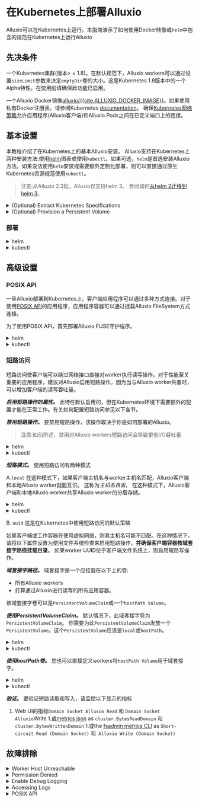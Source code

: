 # 在Kubernetes上部署Alluxio

Alluxio可以在Kubernetes上运行。本指南演示了如何使用Docker映像或`helm`中包含的规范在Kubernetes上运行Alluxio

## 先决条件

一个Kubernetes集群(版本> = 1.8)。在默认规范下，Alluxio workers可以通过设置`sizeLimit`参数来决定`emptyDir`卷的大小。这是Kubernetes 1.8版本中的一个Alpha特性。在使用前请确保此功能已启用。

一个Alluxio Docker镜像[alluxio/{{site.ALLUXIO_DOCKER_IMAGE}}](https://hub.docker.com/r/alluxio/{{site.ALLUXIO_DOCKER_IMAGE}}/)。如果使用私有Docker注册表，请参阅Kubernetes [documentation](https://kubernetes.io/docs/tasks/configure-pod-container/pull-image-private-registry/)。
确保[Kubernetes网络策略](https://kubernetes.io/docs/concepts/services-networking/network-policies/)允许应用程序(Alluxio客户端)和Alluxio Pods之间在已定义端口上的连接。

## 基本设置

本教程介绍了在Kubernetes上的基本Alluxio安装。 Alluxio支持在Kubernetes上两种安装方法:使用[helm](https://helm.sh/docs/)图表或使用`kubectl`。如果可选，`helm`是首选安装Alluxio方法。如果没法使用`helm`安装或需要额外定制化部署，则可以直接通过原生Kubernetes资源规范使用`kubectl`。

>注意:从Alluxio 2.3起，Alluxio仅支持helm 3。
>参阅如何[从helm 2迁移到helm 3](https://helm.sh/docs/topics/v2_v3_migration/)。

<details><summary>(Optional) Extract Kubernetes Specifications</summary>

如果使用私有`helm` 仓库或使用原生Kubernetes规范，从Docker镜像中提取部署Alluxio所需的Kubernetes规范。

```console
$ id=$(docker create alluxio/{{site.ALLUXIO_DOCKER_IMAGE}}:{{site.ALLUXIO_VERSION_STRING}})
$ docker cp $id:/opt/alluxio/integration/kubernetes/ - > kubernetes.tar
$ docker rm -v $id 1>/dev/null
$ tar -xvf kubernetes.tar
$ cd kubernetes
```

</details>
<details><summary>(Optional) Provision a Persistent Volume</summary>

注意:[嵌入式日志](../operation/Journal.md#日志)
需要为每个要发放的 master Pod设置一个持久卷，这是Alluxio运行在kubernetes上的首选HA机制。一旦创建了该卷，即使master进程重启不会影响持久卷的内容。

当使用[UFS日志](../operation/Journal.md#日志)时，Alluxio master也可以配置为使用[持久卷](https://kubernetes.io/docs/concepts/storage/persistent-volumes/)
来存储日志。如果你在用UFS日志并使用外部日志存储位置(例如HDFS)，可以跳过此节所余部分。

有多种创建持久卷的方法。
下面是一个用`hostPath`来定义的示例: 

```yaml
# Name the file alluxio-master-journal-pv.yaml
kind: PersistentVolume
apiVersion: v1
metadata:
  name: alluxio-journal-0
  labels:
    type: local
spec:
  storageClassName: standard
  capacity:
    storage: 1Gi
  accessModes:
    - ReadWriteOnce
  hostPath:
    path: /tmp/alluxio-journal-0
```


>注意:默认每个日志卷应至少1GI，因为每个alluxio master Pod将有一个请求1Gi存储的PersistentVolumeClaim。后面部分会介绍如何设置日志大小。

然后使用`kubectl`来创建持久卷:

```console
$ kubectl create -f alluxio-master-journal-pv.yaml
```


还有其他方法来创建持久卷如[文档](https://kubernetes.io/docs/concepts/storage/persistent-volumes/)

</details>

### 部署

<details><summary>helm</summary>

#### 前提条件

A.安装Helm

你应该已经安装了helm 3.X。
可以按照[此处](https://helm.sh/docs/intro/install/)中的说明安装helm。

B.必须有包括Alluxio helm chart的helm repro

```console
$ helm repo add alluxio-charts https://alluxio-charts.storage.googleapis.com/openSource/{{site.ALLUXIO_VERSION_STRING}}
```
 
#### 配置

一旦helm repository可用，就可以准备Alluxio配置。
最小配置必须包含底层存储地址:

```properties
properties:
  alluxio.master.mount.table.root.ufs: "<under_storage_address>"
```

 >注意:必须修改底层文件系统地址。任何凭证都必须修改。

要查看完整的支持属性列表，请运行`helm inspect`命令

```console
$ helm inspect values alluxio-charts/alluxio
```

本节的剩余部分通过例子描述各种配置选项。

<details><summary>Example: Amazon S3 as the under store</summary>

To [mount S3](../ufs/S3.md#根挂载)
在Alluxio根名称空间以key-value pair方式指定所有必须属性。

```properties
properties:
  alluxio.master.mount.table.root.ufs: "s3a://<bucket>"
  alluxio.master.mount.table.root.option.s3a.accessKeyId: "<accessKey>"
  alluxio.master.mount.table.root.option.s3a.secretKey: "<secretKey>"
```

</details>
<details><summary>Example: Single Master and Journal in a Persistent Volume</summary>

 The following configures [UFS Journal](../operation/Journal.md#日志) 将一个持久卷本地挂载在master Pod的位置 `/journal`。

```properties
master:
  count: 1 # For multiMaster mode increase this to >1

journal:
  type: "UFS"
  ufsType: "local"
  folder: "/journal"
  size: 1Gi
  # volumeType controls the type of journal volume.
  # It can be "persistentVolumeClaim" or "emptyDir"
  volumeType: persistentVolumeClaim
  # Attributes to use when the journal is persistentVolumeClaim
  storageClass: "standard"
  accessModes:
    - ReadWriteOnce
```

</details>
<details><summary>Example: 下方举例说明如何将一个持久卷挂载在本地master pod</summary>

'/journal'位置来配置 [UFS Journal](../operation/Journal.md#日志)
 将一个`emptyDir` 卷本地挂载在master Pod的位置`/journal` 


```properties
master:
  count: 1 # For multiMaster mode increase this to >1

journal:
  type: "UFS"
  ufsType: "local"
  folder: "/journal"
  size: 1Gi
  # volumeType controls the type of journal volume.
  # It can be "persistentVolumeClaim" or "emptyDir"
  volumeType: emptyDir
  # Attributes to use when the journal is emptyDir
  medium: ""
```


>注意:`emptyDir`卷的寿命与Pod寿命相同。
 它不是持久性存储。
当Pod重新启动或被重新调度时，Alluxio日志将丢失。请仅在实验用例中使用。检查[emptyDir](https://kubernetes.io/docs/concepts/storage/volumes/#emptydir)了解更详细信息。

</details>
<details><summary>Example: HDFS as Journal</summary>

首先为HDFS客户端所需的任何配置创建secrets。它们将挂载在`/secrets`下。

```console
$ kubectl create secret generic alluxio-hdfs-config --from-file=${HADOOP_CONF_DIR}/core-site.xml --from-file=${HADOOP_CONF_DIR}/hdfs-site.xml
```
 
```properties
journal:
  type: "UFS"
  ufsType: "HDFS"
  folder: "hdfs://{$hostname}:{$hostport}/journal"
 
properties:
  alluxio.master.mount.table.root.ufs: "hdfs://<ns>"
  alluxio.master.journal.ufs.option.alluxio.underfs.hdfs.configuration: "/secrets/hdfsConfig/core-site.xml:/secrets/hdfsConfig/hdfs-site.xml"
 
secrets:
  master:
    alluxio-hdfs-config: hdfsConfig
  worker:
    alluxio-hdfs-config: hdfsConfig
```

</details>
<details><summary>Example: Multi-master with Embedded Journal in Persistent Volumes</summary>

 ```properties
master:
  count: 3

journal:
  type: "EMBEDDED"
  folder: "/journal"
  # volumeType controls the type of journal volume.
  # It can be "persistentVolumeClaim" or "emptyDir"
  volumeType: persistentVolumeClaim
  size: 1Gi
  # Attributes to use when the journal is persistentVolumeClaim
  storageClass: "standard"
  accessModes:
    - ReadWriteOnce
```

</details>
<details><summary>Example: Multi-master with Embedded Journal in emptyDir Volumes</summary>

```properties
master:
  count: 3
  
journal:
  type: "UFS"
  ufsType: "local"
  folder: "/journal"
  size: 1Gi
  # volumeType controls the type of journal volume.
  # It can be "persistentVolumeClaim" or "emptyDir"
  volumeType: emptyDir
  # Attributes to use when the journal is emptyDir
  medium: ""
```


>注意:`emptyDir`卷的寿命与Pod寿命相同。 它不是持久性存储。当Pod重新启动或被重新调度时，Alluxio日志将丢失。请仅在实验用例中使用。检查[emptyDir](https://kubernetes.io/docs/concepts/storage/volumes/#emptydir)了解更详细信息。

</details>
<details><summary>Example: HDFS as the under store</summary>

首先为HDFS客户端所需的任何配置创建secrets。它们将挂载在`/secrets`下。

```console
$ kubectl create secret generic alluxio-hdfs-config --from-file=${HADOOP_CONF_DIR}/core-site.xml --from-file=${HADOOP_CONF_DIR}/hdfs-site.xml
```

```properties
properties:
  alluxio.master.mount.table.root.ufs: "hdfs://<ns>"
  alluxio.master.mount.table.root.option.alluxio.underfs.hdfs.configuration: "/secrets/hdfsConfig/core-site.xml:/secrets/hdfsConfig/hdfs-site.xml"
secrets:
  master:
    alluxio-hdfs-config: hdfsConfig
  worker:
    alluxio-hdfs-config: hdfsConfig
```

</details>
<details><summary>Example: Off-heap Metastore Management in Persistent Volumes</summary>

以下配置为每个Alluxio master Pod创建一个`PersistentVolumeClaim`，并将Pod
配置为使用该卷作为一个on-disk基于RocksDB的metastore。

```properties
properties:
  alluxio.master.metastore: ROCKS
  alluxio.master.metastore.dir: /metastore

metastore:
  volumeType: persistentVolumeClaim # Options: "persistentVolumeClaim" or "emptyDir"
  size: 1Gi
  mountPath: /metastore
  # Attributes to use when the metastore is persistentVolumeClaim
  storageClass: "standard"
  accessModes:
   - ReadWriteOnce
```

</details>
<details><summary>Example: Off-heap Metastore Management in `emptyDir` Volumes</summary>

以下配置为每个Alluxio master Pod创建一个`emptyDir`卷，并将Pod配置为使用该卷作为一个on-disk基于RocksDB的metastore。

```properties
properties:
  alluxio.master.metastore: ROCKS
  alluxio.master.metastore.dir: /metastore

metastore:
  volumeType: emptyDir # Options: "persistentVolumeClaim" or "emptyDir"
  size: 1Gi
  mountPath: /metastore
  # Attributes to use when the metastore is emptyDir
  medium: ""
```

>注意:`emptyDir`卷的寿命与Pod寿命相同。 
它不是持久性存储。
当Pod重新启动或被重新调度时，Alluxio日志将丢失。请仅在实验用例中使用。检查[emptyDir](https://kubernetes.io/docs/concepts/storage/volumes/#emptydir)了解更详细信息)。

</details>
<details><summary>Example: Multiple Secrets</summary>

 可以将多个secrets同时挂载到master和workerPods。每个Pod区域的格式为`<secretName>:<mountPath>`

```properties
secrets:
  master:
    alluxio-hdfs-config: hdfsConfig
    alluxio-ceph-config: cephConfig
  worker:
    alluxio-hdfs-config: hdfsConfig
    alluxio-ceph-config: cephConfig
```


</details>
<details><summary>Examples: Alluxio Storage Management</summary>

Alluxio在worker Pods上管理本地存储，包括内存。[Multiple-Tier Storage](../core-services/Caching.md#分层存储管理) 可以使用以下参考配置来设置。

支持的3 种卷类型 `type`:[hostPath](https://kubernetes.io/docs/concepts/storage/volumes/#hostpath)，[emptyDir](https://kubernetes.io/docs/concepts/storage/volumes/＃emptydir) 
 和[persistentVolumeClaim](https://kubernetes.io/docs/concepts/storage/volumes/#persistentvolumeclaim)。

**仅内存级**

```properties
tieredstore:
  levels:
  - level: 0
    mediumtype: MEM
    path: /dev/shm
    type: emptyDir
    high: 0.95
    low: 0.7
```

**内存和SSD存储多级**

```properties
tieredstore:
  levels:
  - level: 0
    mediumtype: MEM
    path: /dev/shm
    type: hostPath
    high: 0.95
    low: 0.7
  - level: 1
    mediumtype: SSD
    path: /ssd-disk
    type: hostPath
    high: 0.95
    low: 0.7
```


> 注意:如果在运行时创建了一个`hostPath`文件或目录，只有`root`用户能用。`hostPath`卷没有资源大小限制。你可以使用`root`权限运行Alluxio容器，或者确保存在具有UID和GID 1000 的`alluxio`用户名用户可以进行访问的本地路径。可以在[此处](https://kubernetes.io/docs/concepts/storage/volumes/#hostpath)找到更多详细信息。

**内存和SSD存储 多级存储使用PVC**

你还可以每层使用PVC并发放[PersistentVolume](https://kubernetes.io/docs/concepts/storage/persistent-volumes/)。对于worker分层存储，使用`hostPath`或`local`卷，以便worker可以在本地读写，以实现最佳性能。
 
```properties
tieredstore:
  levels:
  - level: 0
    mediumtype: MEM
    path: /dev/shm
    type: persistentVolumeClaim
    name: alluxio-mem
    quota: 1G
    high: 0.95
    low: 0.7
  - level: 1
    mediumtype: SSD
    path: /ssd-disk
    type: persistentVolumeClaim
    name: alluxio-ssd
    quota: 10G
    high: 0.95
    low: 0.7
```
>注意:每一层有一个PVC。 当PVC绑定到类型为`hostPath`或` local`的PV时，每个 worker Pod都将使用Node上的本地路径。`本地`卷需要`nodeAffinity`，并且使用此卷的Pod只能在`nodeAffinity`卷规则中指定的节点上运行。可以在[此处](https://kubernetes.io/docs/concepts/storage/volumes/#local)中找到更多详细信息。

**内存和SSD存储 单级存储**

可以在同一层上拥有多个卷。此配置将为每个卷创建一个`persistentVolumeClaim`。

```properties
tieredstore:
  levels:
  - level: 0
    mediumtype: MEM,SSD
    path: /dev/shm,/alluxio-ssd
    type: persistentVolumeClaim
    name: alluxio-mem,alluxio-ssd
    quota: 1GB,10GB
    high: 0.95
    low: 0.7
```
</details>


#### 安装

一旦完成名为'config.yaml`的文件，运行如下命令安装:

```console
$ helm install alluxio -f config.yaml alluxio-charts/alluxio
```
#### 卸载

运行如下命令卸载Alluxio:

```console
$ helm delete alluxio
```

#### 格式化日志

StatefulSet中的master Pods在启动是使用`initContainer`来格式化日志。`initContainer`由`journal.format.runFormat = true`设置打开。 默认情况下，master启动时日志没有格式化。

可以使用升级现有的helm部署来触发日志格式化
`journal.format.runFormat = true`。

```console
# Use the same config.yaml and switch on journal formatting
$ helm upgrade alluxio -f config.yaml --set journal.format.runFormat=true alluxio-charts/alluxio
```
> 注:'helm upgrade`将重新创建 master Pods。

或者，可以在部署时触发日志格式化。
```console
$ helm install alluxio -f config.yaml --set journal.format.runFormat=true alluxio-charts/alluxio
```

</details>

<details><summary>kubectl</summary>

#### 选择YAML模板样例

规范目录下的子目录包含一组常见部署方案的YAML模板:
*singleMaster-localJournal*, *singleMaster-hdfsJournal* and *multiMaster-embeddedJournal*.

>*singleMaster *意味者模板会产生一个 Alluxio master进程, *multiMaster*意味者 三个. *embedded*和*ufs*是两个[journal modes](../operation/Journal.md) Alluxio 支持.

-*singleMaster-localJournal *目录为你提供必要的Kubernetes ConfigMap，1个Alluxio master进程和一组Alluxio workers。Alluxio master将日志写入`volumeClaimTemplates`请求的日志卷中。
-*multiMaster-EmbeddedJournal*目录为你提供Kubernetes ConfigMap，3个Alluxio masters和
一组Alluxio workers。每个Alluxio master将日志写入由volumeClaimTemplates请求的自己的日志卷中。
-*singleMaster-hdfsJournal*目录为你提供Kubernetes ConfigMap，1个Aluxio master以及一
组workers。日志位于共享的UFS路径。在此模板中，我们将用HDFS作为UFS。

#### 配置

一旦部署选项确定，从相应子目录复制模板

```console
$ cp alluxio-configmap.yaml.template alluxio-configmap.yaml
```

按需要修改或添加任何配置属性。必须修改Alluxi底层文件系统地址。
任何凭证都必须修改。
添加到`ALLUXIO_JAVA_OPTS`:

```properties
-Dalluxio.master.mount.table.root.ufs=<under_storage_address>
```

注:
-用适当的URI替换`<under_storage_address>`，例如s3://my-bucket。如果使用要求凭据的底层存储不足，请确保也指定所需凭据。
-通过主机网络运行Alluxio时，分配给Alluxio服务的端口不得被预先占用。

创建一个ConfigMap。
```console
$ kubectl create -f alluxio-configmap.yaml
```

#### 安装

***准备规范。***基于模板准备Alluxio部署规范。修改任何所需参数，例如Docker镜像的位置以及Pod的CPU和内存要求。

为master(s)，创建`Service`和`StatefulSet`:

```console
$ mv master/alluxio-master-service.yaml.template master/alluxio-master-service.yaml
$ mv master/alluxio-master-statefulset.yaml.template master/alluxio-master-statefulset.yaml
```

>注意:如果需要，`alluxio-master-statefulset.yaml`用`volumeClaimTemplates`为每个master定义日志卷.

为workers，创建`DaemonSet`:

```console
$ mv worker/alluxio-worker-daemonset.yaml.template worker/alluxio-worker-daemonset.yaml
```
注意:确保该Kubernetes规范版本与所使用Alluxio Docker镜像版本是一致的。

<details><summary>(Optional) Remote Storage Access</summary>

当Alluxio要连接到所部署在的Kubernetes集群之外存储主机时，可能还需要执行额外步骤。本节以下部分将说明如何配置可访问但不受Kubernetes管理的远程HDFS连接。

**步骤1:为HDFS连接添加`hostAliases`。**Kubernetes Pods无法识别不由Kubernetes管理的网络主机名(因为不是一个Kubernetes Service)，除非已经通过hostAliases定义好。
[hostAliases](https://kubernetes.io/docs/concepts/services-networking/add-entries-to-pod-etc-hosts-with-host-aliases/#adding-additional-entries-with-hostaliases)。

例如，如果你的HDFS服务可以通过`hdfs://<namenode>:9000`访问，其中`<namenode>`是
主机名，则需要在`spec`中为所有Alluxio Pod添加`hostAliases`来建立从主机名到IP地址的映射。

```yaml
spec:
  hostAliases:
  - ip: "<namenode_ip>"
    hostnames:
    - "<namenode>"
```

`alluxio-master-statefulset.yaml.template`和`alluxio-worker-daemonset.yaml.template`模板中StatefulSet或DaemonSet类型下,应该按如下所示将`hostAliases`部分添加到`spec.template.spec`的每个部分中。

```yaml
kind: StatefulSet
metadata:
  name: alluxio-master
spec:
  ...
  serviceName: "alluxio-master"
  replicas: 1
  template:
    metadata:
      labels:
        app: alluxio-master
    spec:
      hostAliases:
      - ip: "ip for hdfs-host"
        hostnames:
        - "hdfs-host"
```
**步骤2:为HDFS配置文件创建Kubernetes Secret。**运行以下命令为HDFS客户端配置创建Kubernetes Secret。

```console
kubectl create secret generic alluxio-hdfs-config --from-file=${HADOOP_CONF_DIR}/core-site.xml --from-file=${HADOOP_CONF_DIR}/hdfs-site.xml
```
 
这两个配置文件在`alluxio-master-statefulset.yaml`和`alluxio-worker-daemonset.yaml`中会引用到。Alluxio进程需要HDFS配置文件才能连接，这些文件在容器中的位置由属性`alluxio.underfs.hdfs.configuration`控制。

**步骤3:修改`alluxio-configmap.yaml.template`。现在Pods已经知道如何连接到HDFS服务，下面更新`alluxio.master.journal.folder`和`alluxio.master.mount.table .root.ufs`并指向要连接的目标HDFS服务。
</details>

一旦完成所有先决条件和配置，就可以部署部署Alluxio了。

```console
$ kubectl create -f ./master/
$ kubectl create -f ./worker/
```
#### 卸载

卸载Alluxio如下

```console
$ kubectl delete -f ./worker/
$ kubectl delete -f ./master/
$ kubectl delete configmap alluxio-config
```

>注意:这将删除`./master/`和`./worker/`下的所有资源。 如果在这些目录下由持久卷或其他重要资源请注意不要不小心一并删除。  

#### 格式化日志

您可以手动添加一个`initContainer`以便在Pod创建时格式化日志。`initContainer`将在创建Pod时运行`alluxio formatJournal`并格式化日志。
```yaml
- name: journal-format
  image: alluxio/{{site.ALLUXIO_DOCKER_IMAGE}}:{{site.ALLUXIO_VERSION_STRING}}
  imagePullPolicy: IfNotPresent
  securityContext:
    runAsUser: 1000
  command: ["alluxio","formatJournal"]
  volumeMounts:
    - name: alluxio-journal
      mountPath: /journal
```
> 注:从Alluxio V2.1及更高版本，默认Alluxio Docker容器除了Fuse以外将以非root 具有UID 1000和GID 1000 的用户`alluxio` 身份运行。 确保Alluxio master Pod运行和日志格式化都是以同一用户身份进行的。 

#### 升级

本节将介绍如何使用`kubectl`升级Kubernetes集群中的Alluxio。

<details><summary>Upgrading Alluxio</summary>

**步骤1:升级docker镜像版本标签**

每个Alluxio版本发布都会有相对应的docker镜像发布在
[dockerhub](https://hub.docker.com/r/alluxio/{{site.ALLUXIO_DOCKER_IMAGE}})。

你应该更新所有Alluxio容器的`image`字段使用目标版本标签。标签`latest`将指向最新的稳定版本。

例如，如果要将Alluxio升级到最新的稳定版本，按如下更新容器:

```yaml
containers:
- name: alluxio-master
  image: alluxio/{{site.ALLUXIO_DOCKER_IMAGE}}:latest
  imagePullPolicy: IfNotPresent
  ...
- name: alluxio-job-master
  image: alluxio/{{site.ALLUXIO_DOCKER_IMAGE}}:latest
  imagePullPolicy: IfNotPresent
  ...
```

**第2步:停止运行Alluxio master和worker Pods**

通过删除其DaemonSet进行来终止所有正在运行的Alluxio worker Pods。

```console
$ kubectl delete daemonset -l app=alluxio
```
然后通过终止每个StatefulSet和每个标签为`app=alluxio`的服务来终止所有正在运行的Alluxio master

```console
$ kubectl delete service -l app=alluxio
$ kubectl delete statefulset -l app=alluxio
```
确保在进行下一步之前所有Pods都已经终止。

**步骤3:如有必要，格式化日志和Alluxio存储**

看下Alluxio升级之指南关于是否要格式化Alluxio master日志。如果不需要格式化，则可以跳过本节的剩余部分直接跳到重新启动所有Alluxio master和worker Pod部分。

您可以按照[formatting journal with kubectl](#格式化日志-1)
来格式化Alluxio日志。 

如果你在使用[分层存储](../core-services/Caching.md#分层存储管理)来运行Alluxio workers，并且已为Alluxio配置了持久卷，则也要清除存储。您应该删除现有并重新创建新持久卷。

一旦完成格式化所有日志和Alluxio存储后，就可以重新启动Alluxio master和worker Pods了。

**步骤4:重新启动Alluxio master和worker Pods**

现在Alluxio masters and worker容器都升级到所要的版本。可以重新启动运行了。

从YAML文件中重新启动Alluxio master and worker Pods。
 
```console
$ kubectl create -f ./master/
$ kubectl create -f ./worker/
```

**第5步:验证Alluxio master and worker Pods已经重新启动运行**

你应该确认Alluxio Pods已经重新启动并在运行状态。

```console
# You should see all Alluxio master and worker Pods
$ kubectl get pods
```

你可以根据以下文档做更全面的确认 [Verify Alluxio](../deploy/Running-Alluxio-Locally.md#验证alluxio是否运行).

### 访问Web UI

可以使用端口转发从kubernetes集群外部访问Alluxio UI。

```console
$ kubectl port-forward alluxio-master-$i 19999:19999
```

注意:第一个master Pod `i = 0`。当运行多个masters时，转发每个主机的端口。仅首席maste为Web UI提供服务。

###验证

一旦准备就绪，就可以从master Pod访问Alluxio CLI并运行基本的I/O测试。

```console
$ kubectl exec -ti alluxio-master-0 /bin/bash
```
从master Pod，执行以下命令

```console
$ alluxio runTests
```

(可选)如果Alluxio master使用持久卷，则卷的状态应更改为`CLAIMED`，卷声明的状态应为 `BOUNDED`。你可以验证其状态如下

```console
$ kubectl get pv
$ kubectl get pvc
```
</details>

</details>

## 高级设置

### POSIX API

一旦Alluxio部署到Kubernetes上，客户端应用程序可以通过多种方式连接。对于使用[POSIX API](../api/POSIX-API.md)的应用程序，应用程序容器可以通过挂载Alluxio FileSystem方式连接。

为了使用POSIX API，首先部署Alluxio FUSE守护程序。

<details><summary>helm</summary>

通过配置以下属性来部署FUSE守护程序:

```properties
fuse:
  enabled: true
  clientEnabled: true
```

默认情况下，装载路径是`/mnt/alluxio-fuse`。如果想修改FUSE装载路径，请更新以下属性

```properties
fuse:
  enabled: true
  clientEnabled: true
  mountPath: /mnt/alluxio-fuse
```

然后按照以下步骤用helm安装Alluxio[此处](#部署)。

如果已经通过helm部署了Alluxio，现在想启用FUSE，则可以使用`helm upgrade`来添加FUSE守护程序。

```console
$ helm upgrade alluxio -f config.yaml --set fuse.enabled=true --set fuse.clientEnabled=true alluxio-charts/alluxio
```
</details>
<details><summary>kubectl</summary>


```console
$ cp alluxio-fuse.yaml.template alluxio-fuse.yaml
$ kubectl create -f alluxio-fuse.yaml
```
注:
运行Alluxio FUSE守护程序容器必须有`SYS_ADMIN`能力和`securityContext.privileged = TRUE`。需要Alluxio访问权限的应用程序容器不需要此特权。
需要基于`ubuntu`而不是`alpine`的Docker镜像来运行FUSE守护程序。
[alluxio/{{site.ALLUXIO_DOCKER_IMAGE}}-fuse](https://hub.docker.com/r/alluxio/{{site.ALLUXIO_DOCKER_IMAGE}}-fuse/)应用程序容器可以在任何Docker镜像上运行。

验证一个容器可以不需要任何定制二进制代码或能力使用`hostPath`挂载到路径`/alluxio-fuse`的方式简单地挂载Alluxio FileSystem:

```console
$ cp alluxio-fuse-client.yaml.template alluxio-fuse-client.yaml
$ kubectl create -f alluxio-fuse-client.yaml
```
如果使用模板，Alluxio会挂载到`/alluxio-fuse`，可以通过POSIX的API进行跨多个容器访问。

</details>

### 短路访问

短路访问使客户端可以绕过网络接口直接对worker执行读写操作。对于性能至关重要的应用程序，建议对Alluxio启用短路操作，因为当与Alluxio worker共置时，可以增加客户端的读写吞吐量。

***启用短路操作的属性。*** 
此特性默认启用的，但在Kubernetes环境下需要额外的配置才能在正常工作。有关如何配置短路访问参见以下各节。

***禁用短路操作。*** 
要禁用短路操作，该操作取决于你是如何部署的Alluxio。

>注意:如前所述，禁用对Alluxio workers短路访问会导致更低I/O吞吐量


<details><summary>helm</summary>



你可以通过设置以下属性来禁用短路:

```properties
shortCircuit:
  enabled: false
```

</details>
<details><summary>kubectl</summary>


您应该在`ALLUXIO_WORKER_JAVA_OPTS`把属性`alluxio.user.short.circuit.enabled`设置为`FALSE`。

```properties
-Dalluxio.user.short.circuit.enabled=false
```

你还应该从Pod定义的卷中的`alluxio-domain`卷和每个容器中的`volumeMounts`，如果存在的话

</details>

***短路模式。***
使用短路访问有两种模式

A.`local` 
在这种模式下，如果客户端主机名与worker主机名匹配，Alluxio客户端和本地Alluxio worker就能互识。
这称为*主机名自省*。
在这种模式下，Alluxio客户端和本地Alluxio worker共享Alluxio worker的分层存储。


<details><summary>helm</summary>


您可以通过如下设置属性来使用`local`政策

```properties
shortCircuit:
  enabled: true
  policy: local
```

</details>
<details><summary>kubectl</summary>


在你的`alluxio-configmap.yaml`模板中，应将以下属性添加到`ALLUXIO_WORKER_JAVA_OPTS`:

```properties
-Dalluxio.user.short.circuit.enabled=true -Dalluxio.worker.data.server.domain.socket.as.uuid=false
```

同时，你应该删除属性`-Dalluxio.worker.data.server.domain.socket.address`。

</details>

B. `uuid` 这是在Kubernetes中使用短路访问的默认策略

如果客户端或工作容器在使用虚拟网络，则其主机名可能不匹配。在这种情况下，请将以下属性设置为使用文件系统检查来启用短路操作，**并确保客户端容器按域套接字路径挂载目录**。
如果worker UUID位于客户端文件系统上，则启用短路写操作。

***域套接字路径。***
域套接字是一个应挂载在以下上的卷:

- 所有Alluxio workers
- 打算通过Alluxio进行读写的所有应用容器。

该域套接字卷可以是`PersistentVolumeClaim`或一个`hostPath Volume`。

***使用PersistentVolumeClaim。*** 
默认情况下，此域套接字卷为`PersistentVolumeClaim`。
你需要为此`PersistentVolumeClaim`发放一个`PersistentVolume`。这个`PersistentVolume`应该是`local`或`hostPath`。

<details><summary>helm</summary>


你可以通过如下属性设置来使用`uuid`策略:

```properties
# These are the default configurations
shortCircuit:
  enabled: true
  policy: uuid
  size: 1Mi
  # volumeType controls the type of shortCircuit volume.
  # It can be "persistentVolumeClaim" or "hostPath"
  volumeType: persistentVolumeClaim
  # Attributes to use if the domain socket volume is PVC
  pvcName: alluxio-worker-domain-socket
  accessModes:
    - ReadWriteOnce
  storageClass: standard
```

`shortCircuit.pvcName`字段定义域套接字的`PersistentVolumeClaim`名称。该PVC将作为`helm install`的一部分被创建。

</details>
<details><summary>kubectl</summary>


您应该在`ALLUXIO_WORKER_JAVA_OPTS`中验证以下属性。
实际它们被默认设置为这些值:
```properties
-Dalluxio.worker.data.server.domain.socket.address=/opt/domain -Dalluxio.worker.data.server.domain.socket.as.uuid=true
```
 
你还应该确保worker Pods在`volumes`中有定义域套接字，以及所有相关容器域套接字卷已挂载。该域套接字默认定义如下:

```properties
volumes:
  - name: alluxio-domain
    persistentVolumeClaim:
      claimName: "alluxio-worker-domain-socket"
```

>注:计算应用程序容器**必须**将域套接字卷挂载到为Alluxio workers配置的相同路径
(`/opt/domain`)。

`PersistenceVolumeClaim`定义于`worker/alluxio-worker-pvc.yaml.template`模板。

</details>

***使用hostPath卷。***
 您也可以直接定义workers将`hostPath Volume`用于域套接字。

<details><summary>helm</summary>


您可以切换为直接将`hostPath`卷用于域套接字。这可以通过将`shortCircuit.volumeType`字段更改为`hostPath`来完成的。注意，你还需要定义`hostPath`卷用的路径。

```properties
shortCircuit:
  enabled: true
  policy: uuid
  size: 1Mi
  # volumeType controls the type of shortCircuit volume.
  # It can be "persistentVolumeClaim" or "hostPath"
  volumeType: hostPath
  # Attributes to use if the domain socket volume is hostPath
  hostPath: "/tmp/alluxio-domain" # The hostPath directory to use
```

</details>
<details><summary>kubectl</summary>

你应该以与使用`PersistentVolumeClaim`相同的方式来验证`ALLUXIO_WORKER_JAVA_OPTS`中的属性。

另外，您还应确保worker Pod在`volumes`中定义了域套接字，并且所有相关的容器都已挂载了域套接字卷。域套接字默认定义如下:

```properties
volumes:
  - name: alluxio-domain
    hostPath:
      path: /tmp/alluxio-domain
      type: DirectoryOrCreate
```


注意:计算应用容器必须将域套接字卷挂载到为Alluxio workers配置的相同路径(`/opt/domain`)。

</details>

***验证。*** 要验证短路读取和写入，请监控以下显示的指标
1. Web UI的指标`Domain Socket Alluxio Read` 和 `Domain Socket Alluxio`Write
1.或[metrics json](../operation/Metrics-System.md) as `cluster.BytesReadDomain` 和 `cluster.BytesWrittenDomain`
1.或the [fsadmin metrics CLI](../operation/Admin-CLI.md) as `Short-circuit Read (Domain Socket)` 和` Alluxio Write (Domain Socket)`

## 故障排除


<details><summary>Worker Host Unreachable</summary>

Alluxio worker使用以物理主机IP作为主机名的主机网络。检查集群防火墙是否遇到诸如以下错误:
```
Caused by: io.netty.channel.AbstractChannel$AnnotatedConnectException: finishConnect(..) failed: Host is unreachable: <host>/<IP>:29999
```

-检查`<host>`与物理主机地址匹配，而不是一个虚拟容器主机名。从远程客户端ping以检查地址是否可解析。

```console
$ ping <host>
```

-验证客户端可以按worker部署规范指定的端口上连接到workers。默认端口为`[29998，29999，29996，30001，30002，30003]`。使用网络工具如`ncat`来检查是否可以从远程客户端访问特定的端口:

```console
$ nc -zv <IP> 29999
```

</details>
<details><summary>Permission Denied</summary>

从alluxio V2.1及更高版本，默认alluxio Docker容器除了Fuse以外将以非root 具有UID 1000和GID 1000 的用户`alluxio`身份运行。
Kubernetes [`hostPath`](https://kubernetes.io/docs/concepts/storage/volumes/#hostpath)卷
只能由root写入，因此你需要相应地更新权限。 
</details>
<details><summary>Enable Debug Logging</summary>

要更改Alluxio服务器(master and workers)的日志级别，使用CLI命令`logLevel`，如下所示:

从master Pod访问Alluxio CLI。

```console
$ kubectl exec -ti alluxio-master-0 /bin/bash
```

从master Pod，执行以下命令:

```console
$ alluxio logLevel --level DEBUG --logName alluxio
```

</details>
<details><summary>Accessing Logs</summary>

Alluxio master 和 job master作为 master Pod的单独容器分别独立运行。同样，Alluxio worker和job worker作为worker Pod的单独容器分别独立运行。可以按以下方式访问各个容器日志。

Master:

```console
$ kubectl logs -f alluxio-master-0 -c alluxio-master
```

Worker:

```console
$ kubectl logs -f alluxio-worker-<id> -c alluxio-worker
```

Job Master:

```console
$ kubectl logs -f alluxio-master-0 -c alluxio-job-master
```

Job Worker:

```console
$ kubectl logs -f alluxio-worker-<id> -c alluxio-job-worker
```

</details>
<details><summary>POSIX API</summary>

为了让一个应用程序容器挂载`hostPath`卷，运行容器的节点
必须有Alluxio FUSE守护程序已在运行。默认规范`alluxio-fuse.yaml`作为DaemonSet运行
，在集群的每个节点上启动Alluxio FUSE守护程序。

如果在使用POSIX API访问Alluxio时遇到问题:
1.使用命令`kubectl describe pods`或仪表板确定应用容器运行的节点。
1.使用命令`kubectl describe nodes <node>`来识别在节点上运行的`alluxio-fuse`Pod。
1.尾部记录已识别Pod的日志以查看遇到的任何错误:
`kubectl logs -f alluxio-fuse- <id>`。
</details>
